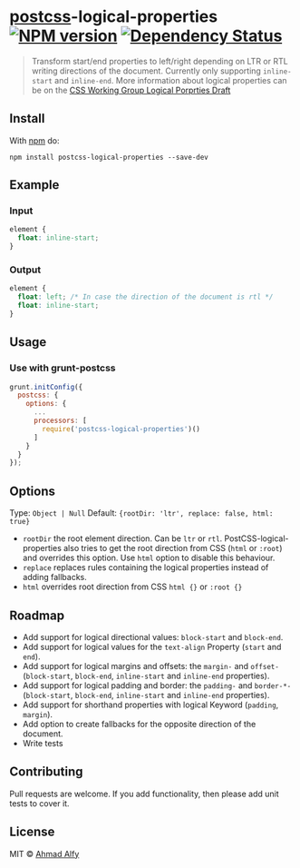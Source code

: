 # [postcss][postcss]-logical-properties [![NPM version](https://badge.fury.io/js/postcss-logical-properties.svg)][npm] [![Dependency Status](https://gemnasium.com/ahmadalfy/postcss-logical-properties.svg)][deps]

> Transform start/end properties to left/right depending on LTR or RTL writing directions of the document. Currently only supporting `inline-start` and `inline-end`. More information about logical properties can be on the [CSS Working Group Logical Porprties Draft][csswg]

## Install

With [npm](https://npmjs.org/package/postcss-logical-properties) do:

```
npm install postcss-logical-properties --save-dev
```

## Example

### Input

```css
element {
  float: inline-start;
}
```

### Output

```css
element {
  float: left; /* In case the direction of the document is rtl */
  float: inline-start;
}
```

## Usage

### Use with grunt-postcss

```js
grunt.initConfig({
  postcss: {
    options: {
      ...
      processors: [
        require('postcss-logical-properties')()
      ]
    }
  }
});
```

## Options

Type: `Object | Null`
Default: `{rootDir: 'ltr', replace: false, html: true}`

- `rootDir`       the root element direction. Can be `ltr` or `rtl`. PostCSS-logical-properties also tries to get the root direction from CSS (`html` or `:root`) and overrides this option. Use `html` option to disable this behaviour.
- `replace`       replaces rules containing the logical properties instead of adding fallbacks.
- `html`          overrides root direction from CSS `html {}` or `:root {}`

## Roadmap

- Add support for logical directional values: `block-start` and `block-end`.
- Add support for logical values for the `text-align` Property (`start` and `end`).
- Add support for logical margins and offsets: the `margin-` and `offset-` (`block-start`, `block-end`, `inline-start` and `inline-end` properties).
- Add support for logical padding and border: the `padding-` and `border-*-` (`block-start`, `block-end`, `inline-start` and `inline-end` properties).
- Add support for shorthand properties with logical Keyword (`padding`, `margin`).
- Add option to create fallbacks for the opposite direction of the document.
- Write tests

## Contributing

Pull requests are welcome. If you add functionality, then please add unit tests
to cover it.

## License

MIT © [Ahmad Alfy](https://github.com/ahmadalfy/logical-properties)

[ci]:      https://travis-ci.org/ahmadalfy/postcss-logical-properties
[deps]:    https://gemnasium.com/ahmadalfy/postcss-logical-properties
[npm]:     http://badge.fury.io/js/postcss-logical-properties
[postcss]: https://github.com/postcss/postcss
[csswg]:   https://drafts.csswg.org/css-logical-props/
